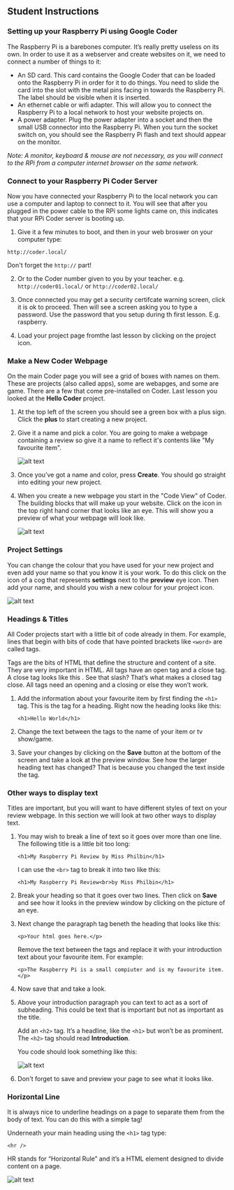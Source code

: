 ## Student Instructions

### Setting up your Raspberry Pi using Google Coder

The Raspberry Pi is a barebones computer. It’s really pretty useless on its own. In order to use it as a webserver and create websites on it, we need to connect a number of things to it:

- An SD card. This card contains the Google Coder that can be loaded onto the Raspberry Pi in order for it to do things. You need to slide the card into the slot with the metal pins facing in towards the Raspberry Pi. The label should be visible when it is inserted.
- An ethernet cable or wifi adapter. This will allow you to connect the Raspberry Pi to a local network to host your website projects on.
- A power adapter. Plug the power adapter into a socket and then the small USB connector into the Raspberry Pi. When you turn the socket switch on, you should see the Raspberry Pi flash and text should appear on the monitor.

*Note: A monitor, keyboard & mouse are not necessary, as you will connect to the RPi from a computer internet browser on the same network.*

### Connect to your Raspberry Pi Coder Server

Now you have connected your Raspberry Pi to the local network you can use a computer and laptop to connect to it. You will see that after you plugged in the power cable to the RPi some lights came on, this indicates that your RPi Coder server is booting up. 

1. Give it a few minutes to boot, and then in your web broswer on your computer type:

  ```
  http://coder.local/
  ```
  Don't forget the `http://` part!

2. Or to the Coder number given to you by your teacher. e.g. `http://coder01.local/` or `http://coder02.local/` 

3. Once connected you may get a security certifcate warning screen, click it is ok to proceed. Then will see a screen asking you to type a password. Use the password that you setup during th first lesson. E.g. raspberry.

4. Load your project page fromthe last lesson by clicking on the project icon.

### Make a New Coder Webpage

On the main Coder page you will see a grid of boxes with names on them. These are projects (also called apps), some are webapges, and some are game. There are a few that come pre-installed on Coder. Last lesson you looked at the **Hello Coder** project.

1. At the top left of the screen you should see a green box with a plus sign. Click the **plus** to start creating a new project.

2. Give it a name and pick a color. You are going to make a webpage containing a review so give it a name to reflect it's contents like "My favourite item".

	![alt text](new-project.png)

3. Once you’ve got a name and color, press **Create**. You should go straight into editing your new project.

4. When you create a new webpage you start in the "Code View" of Coder. The building blocks that will make up your website. Click on the icon in the top right hand corner that looks like an eye. This will show you a preview of what your webpage will look like.

	![alt text](new-page.png)
	
### Project Settings

You can change the colour that you have used for your new project and even add your name so that you know it is your work. To do this click on the icon of a cog that represents **settings** next to the **preview** eye icon. Then add your name, and should you wish a new colour for your project icon.

![alt text](project-settings.png)

### Headings & Titles

All Coder projects start with a little bit of code already in them. For example, lines that begin with bits of code that have pointed brackets like `<word>` are called tags.

Tags are the bits of HTML that define the structure and content of a site. They are very important in HTML. All tags have an open tag and a close tag. A close tag looks like this </tag>. See that slash? That’s what makes a closed tag close. All tags need an opening and a closing or else they won’t work.

1. Add the information about your favourite item by first finding the `<h1>` tag. This is the tag for a heading. Right now the heading looks like this:

	`<h1>Hello World</h1>`

2. Change the text between the tags to the name of your item or tv show/game.

3. Save your changes by clicking on the **Save** button at the bottom of the screen and take a look at the preview window. See how the larger heading text has changed? That is because you changed the text inside the tag. 


### Other ways to display text

Titles are important, but you will want to have different styles of text on your review webpage. In this section we will look at two other ways to display text.

1. You may wish to break a line of text so it goes over more than one line. The following title is a little bit too long:

	`<h1>My Raspberry Pi Review by Miss Philbin</h1>`

	I can use the `<br>` tag to break it into two like this:

	`<h1>My Raspberry Pi Review<br>by Miss Philbin</h1>`

2. Break your heading so that it goes over two lines. Then click on **Save** and see how it looks in the preview window by clicking on the picture of an eye.

3. Next change the paragraph tag beneth the heading that looks like this:

	`<p>Your html goes here.</p>`

	Remove the text between the tags and replace it with your introduction text about your favourite item. For example:

	`<p>The Raspberry Pi is a small compiuter and is my favourite item. </p>`
	
4. Now save that and take a look. 

5. Above your introduction paragraph you can text to act as a sort of subheading. This could be text that is important but not as important as the title.

	Add an `<h2>` tag. It’s a headline, like the `<h1>` but won’t be as prominent. The `<h2>` tag should read **Introduction**.

	You code should look something like this:

	![alt text](text.png)

6. Don't forget to save and preview your page to see what it looks like.

### Horizontal Line

It is always nice to underline headings on a page to separate them from the body of text. You can do this with a simple tag!

Underneath your main heading using the `<h1>` tag type: 

`<hr />`

HR stands for “Horizontal Rule” and it’s a HTML element designed to divide content on a page.

![alt text](final.png)
